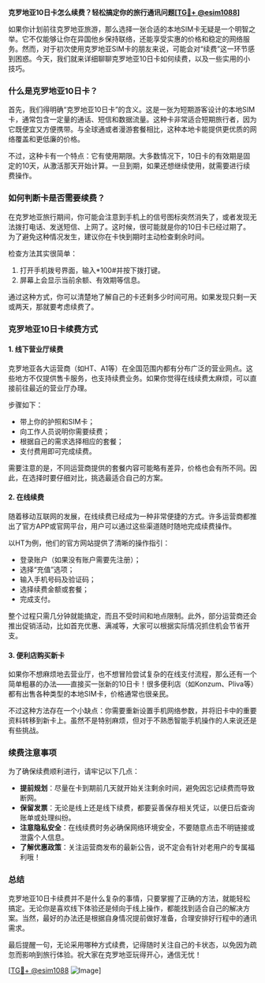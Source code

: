 **克罗地亚10日卡怎么续费？轻松搞定你的旅行通讯问题[[TG💪+ @esim1088](https://t.me/s/esim1088)]**

如果你计划前往克罗地亚旅游，那么选择一张合适的本地SIM卡无疑是一个明智之举。它不仅能够让你在异国他乡保持联络，还能享受实惠的价格和稳定的网络服务。然而，对于初次使用克罗地亚SIM卡的朋友来说，可能会对“续费”这一环节感到困惑。今天，我们就来详细聊聊克罗地亚10日卡如何续费，以及一些实用的小技巧。

### 什么是克罗地亚10日卡？

首先，我们得明确“克罗地亚10日卡”的含义。这是一张为短期游客设计的本地SIM卡，通常包含一定量的通话、短信和数据流量。这种卡非常适合短期旅行者，因为它既便宜又方便携带。与全球通或者漫游套餐相比，这种本地卡能提供更优质的网络覆盖和更低廉的价格。

不过，这种卡有一个特点：它有使用期限。大多数情况下，10日卡的有效期是固定的10天，从激活那天开始计算。一旦到期，如果还想继续使用，就需要进行续费操作。

### 如何判断卡是否需要续费？

在克罗地亚旅行期间，你可能会注意到手机上的信号图标突然消失了，或者发现无法拨打电话、发送短信、上网了。这时候，很可能就是你的10日卡已经过期了。为了避免这种情况发生，建议你在卡快到期时主动检查剩余时间。

检查方法其实很简单：
1. 打开手机拨号界面，输入*100#并按下拨打键。
2. 屏幕上会显示当前余额、有效期等信息。

通过这种方式，你可以清楚地了解自己的卡还剩多少时间可用。如果发现只剩一天或两天，那就要考虑续费了。

### 克罗地亚10日卡续费方式

#### 1. 线下营业厅续费
克罗地亚各大运营商（如HT、A1等）在全国范围内都有分布广泛的营业网点。这些地方不仅提供售卡服务，也支持续费业务。如果你觉得在线续费太麻烦，可以直接前往最近的营业厅办理。

步骤如下：
- 带上你的护照和SIM卡；
- 向工作人员说明你需要续费；
- 根据自己的需求选择相应的套餐；
- 支付费用即可完成续费。

需要注意的是，不同运营商提供的套餐内容可能略有差异，价格也会有所不同。因此，在选择时要仔细对比，挑选最适合自己的方案。

#### 2. 在线续费
随着移动互联网的发展，在线续费已经成为一种非常便捷的方式。许多运营商都推出了官方APP或官网平台，用户可以通过这些渠道随时随地完成续费操作。

以HT为例，他们的官方网站提供了清晰的操作指引：
- 登录账户（如果没有账户需要先注册）；
- 选择“充值”选项；
- 输入手机号码及验证码；
- 选择续费金额或套餐；
- 完成支付。

整个过程只需几分钟就能搞定，而且不受时间和地点限制。此外，部分运营商还会推出促销活动，比如首充优惠、满减等，大家可以根据实际情况抓住机会节省开支。

#### 3. 便利店购买新卡
如果你不想麻烦地去营业厅，也不想冒险尝试复杂的在线支付流程，那么还有一个简单粗暴的办法——直接买一张新的10日卡！很多便利店（如Konzum、Pliva等）都有出售各种类型的本地SIM卡，价格通常也很亲民。

不过这种方法存在一个小缺点：你需要重新设置手机网络参数，并将旧卡中的重要资料转移到新卡上。虽然不是特别麻烦，但对于不熟悉智能手机操作的人来说还是有些挑战。

### 续费注意事项

为了确保续费顺利进行，请牢记以下几点：

- **提前规划**：尽量在卡到期前几天就开始关注剩余时间，避免因忘记续费而导致断网。
- **保留发票**：无论是线上还是线下续费，都要妥善保存相关凭证，以便日后查询账单或处理纠纷。
- **注意隐私安全**：在线续费时务必确保网络环境安全，不要随意点击不明链接或泄露个人信息。
- **了解优惠政策**：关注运营商发布的最新公告，说不定会有针对老用户的专属福利哦！

### 总结

克罗地亚10日卡续费并不是什么复杂的事情，只要掌握了正确的方法，就能轻松搞定。无论你是喜欢线下体验还是倾向于线上操作，都能找到适合自己的解决方案。当然，最好的办法还是根据自身情况提前做好准备，合理安排好行程中的通讯需求。

最后提醒一句，无论采用哪种方式续费，记得随时关注自己的卡状态，以免因为疏忽而影响到旅行体验。祝大家在克罗地亚玩得开心，通信无忧！

[[TG💪+ @esim1088](https://t.me/s/esim1088) ![Image](https://i.postimg.cc/4NQfJmqS/Snipaste-2025-05-13-00-14-12.png)]